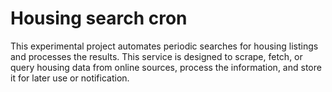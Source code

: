 # Housing search cron
This experimental project automates periodic searches for housing listings and processes the results. This service is designed to scrape, fetch, or query housing data from online sources, process the information, and store it for later use or notification.